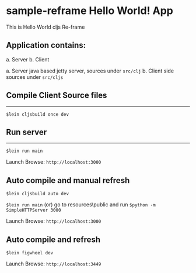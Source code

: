 # sample-reframe Hello World! App
This is Hello World cljs Re-frame

## Application contains:

  a. Server
  b. Client
  
a. Server java based jetty server, 
   sources under `src/clj`
b. Client side
   sources under `src/cljs`

   
## Compile Client Source files
----------------------------
`$lein cljsbuild once dev`

## Run server 
----------
`$lein run main`

Launch Browse: `http://localhost:3000`


## Auto compile and manual refresh 

`$lein cljsbuild auto dev`

`$lein run main` (or) go to resources\public and run `$python -m SimpleHTTPServer 3000`

Launch Browse: `http://localhost:3000`

## Auto compile and refresh

`$lein figwheel dev`

Launch Browse: `http://localhost:3449`
